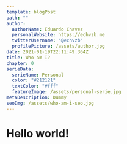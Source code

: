```yaml
---
template: blogPost
path: ""
author:
  authorName: Eduardo Chavez
  personalWebsite: https://echvzb.me
  twitterUsername: "@echvzb"
  profilePicture: /assets/author.jpg
date: 2021-01-19T22:11:49.364Z
title: Who am I?
chapter: 0
serieData:
  serieName: Personal
  color: "#212121"
  textColor: "#fff"
  featureImage: /assets/personal-serie.jpg
metaDescription: Dummy
seoImg: /assets/who-am-i-seo.jpg
---
```

# Hello world!